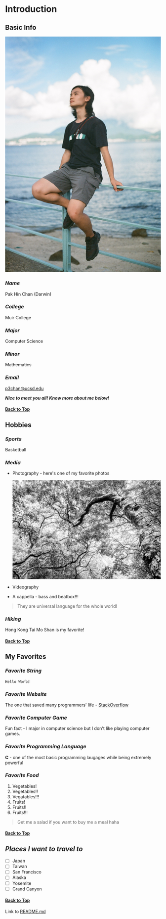 # Introduction

## **Basic Info**

![Image of me](images/darwin_tungpingchau.jpg)

### *Name*
Pak Hin Chan (Darwin)

### *College*
Muir College

### *Major*
Computer Science

### ~~*Minor*~~
~~Mathematics~~

### *Email*
p3chan@ucsd.edu

***Nice to meet you all! Know more about me below!***

#### [Back to Top](#introduction)



## **Hobbies**

### *Sports*
Basketball

### *Media*
- Photography - here's one of my favorite photos
  
    ![One of my favorite pics](images/ig.JPG)
- Videography
- A cappella - bass and beatbox!!!
> They are universal language for the whole world!

### *Hiking*
Hong Kong Tai Mo Shan is my favorite!

#### [Back to Top](#introduction)



## **My Favorites**

### *Favorite String*
```
Hello World
```

### *Favorite Website*
The one that saved many programmers' life - [StackOverflow](https://stackoverflow.com/)

### *Favorite Computer Game*
Fun fact - I major in computer science but I don't like playing computer games.

### *Favorite Programming Language*
**C** - one of the most basic programming laugages while being extremely powerful

### *Favorite Food*
1. Vegetables!
2. Vegetables!!
3. Vegatables!!!
4. Fruits!
5. Fruits!!
6. Fruits!!!
   
> Get me a salad if you want to buy me a meal haha 

#### [Back to Top](#introduction)



## *Places I want to travel to*
- [ ] Japan
- [ ] Taiwan
- [ ] San Francisco
- [ ] Alaska
- [ ] Yosemite
- [ ] Grand Canyon

#### [Back to Top](#introduction)



Link to [README.md](README.md)
